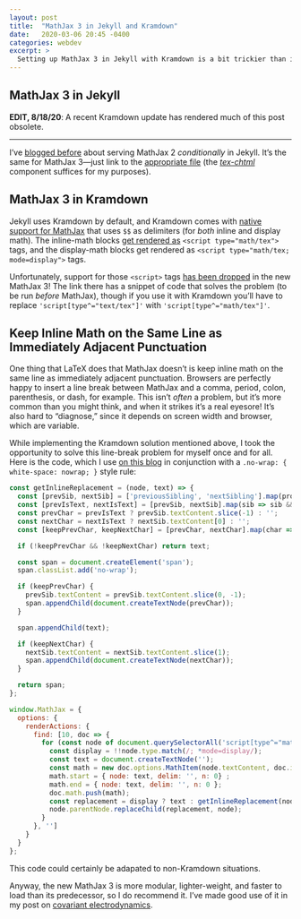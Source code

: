 ```yaml
---
layout: post
title:  "MathJax 3 in Jekyll and Kramdown"
date:   2020-03-06 20:45 -0400
categories: webdev
excerpt: >
  Setting up MathJax 3 in Jekyll with Kramdown is a bit trickier than it was with MathJax 2. Here is how to do it, with a bonus script for always keeping an inline MathJax equation on the same line as immediately adjacent punctuation.
---
```


## MathJax 3 in Jekyll

**EDIT, 8/18/20**: A recent Kramdown update has rendered much of this post obsolete.

***


I’ve [blogged before](/math/2019/06/15/testing-mathjax-using-trace-to-rearrange-matrix-products.html) about serving MathJax 2 *conditionally* in Jekyll. It’s the same for MathJax 3&mdash;just link to the [appropriate file](https://docs.mathjax.org/en/latest/web/components/combined.html) (the *[tex-chtml](https://docs.mathjax.org/en/latest/web/components/combined.html#tex-chtml)* component suffices for my purposes).

## MathJax 3 in Kramdown

Jekyll uses Kramdown by default, and Kramdown comes with [native support for MathJax](https://kramdown.gettalong.org/syntax.html#math-blocks) that uses `$$` as delimiters (for *both* inline and display math). The inline-math blocks [get rendered as](https://kramdown.gettalong.org/math_engine/mathjax.html#math-engine-mathjax) <span class="no-wrap">`<script type="math/tex">`</span> tags, and the display-math blocks get rendered as <span class="no-wrap">`<script type="math/tex; mode=display">`</span> tags.

Unfortunately, support for those `<script>` tags [has been dropped](https://docs.mathjax.org/en/latest/upgrading/v2.html#math-script-example) in the new MathJax 3! The link there has a snippet of code that solves the problem (to be run *before* MathJax), though if you use it with Kramdown you’ll have to replace <span class="no-wrap">`'script[type^="text/tex"]'`</span> with <span class="no-wrap">`'script[type^="math/tex"]'`</span>.

## Keep Inline Math on the Same Line as Immediately Adjacent Punctuation

One thing that LaTeX does that MathJax doesn’t is keep inline math on the same line as immediately adjacent punctuation. Browsers are perfectly happy to insert a line break between MathJax and a comma, period, colon, parenthesis, or dash, for example. This isn’t *often* a problem, but it’s more common than you might think, and when it strikes it’s a real eyesore! It’s also hard to “diagnose,” since it depends on screen width and browser, which are variable.

While implementing the Kramdown solution mentioned above, I took the opportunity to solve this line-break problem for myself once and for all. Here is the code, which I use [on this blog](https://github.com/MichaelAllenWarner/MichaelAllenWarner.github.io/blob/master/assets/mathjax-prescript.js) in conjunction with a <span class="no-wrap">`.no-wrap: { white-space: nowrap; }` </span> style rule:

```javascript
const getInlineReplacement = (node, text) => {
  const [prevSib, nextSib] = ['previousSibling', 'nextSibling'].map(prop => node[prop]);
  const [prevIsText, nextIsText] = [prevSib, nextSib].map(sib => sib && sib.nodeType === Node.TEXT_NODE);
  const prevChar = prevIsText ? prevSib.textContent.slice(-1) : '';
  const nextChar = nextIsText ? nextSib.textContent[0] : '';
  const [keepPrevChar, keepNextChar] = [prevChar, nextChar].map(char => /\S/.test(char));

  if (!keepPrevChar && !keepNextChar) return text;

  const span = document.createElement('span');
  span.classList.add('no-wrap');

  if (keepPrevChar) {
    prevSib.textContent = prevSib.textContent.slice(0, -1);
    span.appendChild(document.createTextNode(prevChar));
  }

  span.appendChild(text);

  if (keepNextChar) {
    nextSib.textContent = nextSib.textContent.slice(1);
    span.appendChild(document.createTextNode(nextChar));
  }

  return span;
};

window.MathJax = {
  options: {
    renderActions: {
      find: [10, doc => {
        for (const node of document.querySelectorAll('script[type^="math/tex"]')) {
          const display = !!node.type.match(/; *mode=display/);
          const text = document.createTextNode('');
          const math = new doc.options.MathItem(node.textContent, doc.inputJax[0], display);
          math.start = { node: text, delim: '', n: 0} ;
          math.end = { node: text, delim: '', n: 0 };
          doc.math.push(math);
          const replacement = display ? text : getInlineReplacement(node, text);
          node.parentNode.replaceChild(replacement, node);
        }
      }, '']
    }
  }
};
```

This code could certainly be adapated to non-Kramdown situations.

Anyway, the new MathJax 3 is more modular, lighter-weight, and faster to load than its predecessor, so I do recommend it. I’ve made good use of it in my post on [covariant electrodynamics](/physics/2019/07/16/vector-triple-products-in-minkowski-spacetime.html).
